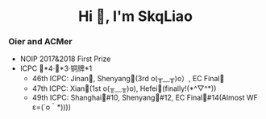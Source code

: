 <h1 align="center">Hi 👋, I'm SkqLiao</h1>

<h3 align="left">Oier and ACMer</h3>

- NOIP 2017&2018 First Prize
- ICPC 🏅\*4·🥈\*3·铜牌\*1
  - 46th ICPC: Jinan🥈, Shenyang🥈(3rd o(╥﹏╥)o）, EC Final🥉
  - 47th ICPC: Xian🥈(1st o(╥﹏╥)o), Hefei🏅(finally!(\*\^▽\^\*))
  - 49th ICPC: Shanghai🏅#10, Shenyang🏅#12, EC Final🏅#14(Almost WF ε=(´ο｀\*))))
